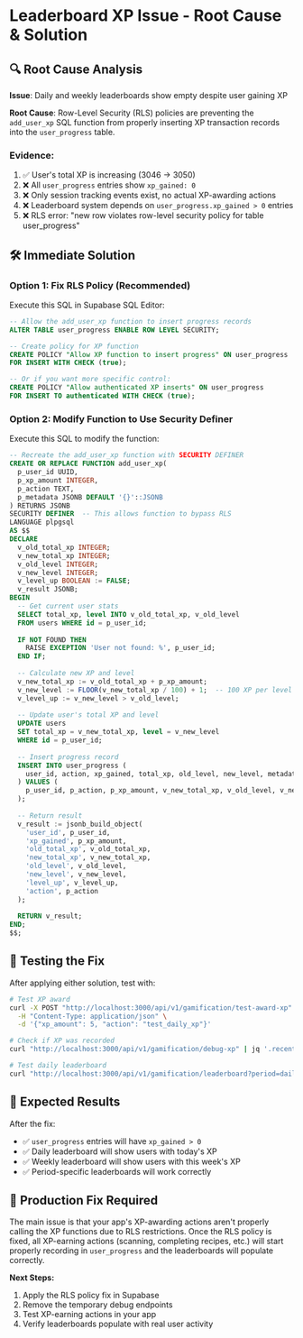 # Leaderboard XP Issue - Root Cause & Solution

## 🔍 Root Cause Analysis

**Issue**: Daily and weekly leaderboards show empty despite user gaining XP

**Root Cause**: Row-Level Security (RLS) policies are preventing the `add_user_xp` SQL function from properly inserting XP transaction records into the `user_progress` table.

### Evidence:
1. ✅ User's total XP is increasing (3046 → 3050) 
2. ❌ All `user_progress` entries show `xp_gained: 0`
3. ❌ Only session tracking events exist, no actual XP-awarding actions
4. ❌ Leaderboard system depends on `user_progress.xp_gained > 0` entries
5. ❌ RLS error: "new row violates row-level security policy for table user_progress"

## 🛠️ Immediate Solution

### Option 1: Fix RLS Policy (Recommended)
Execute this SQL in Supabase SQL Editor:

```sql
-- Allow the add_user_xp function to insert progress records
ALTER TABLE user_progress ENABLE ROW LEVEL SECURITY;

-- Create policy for XP function
CREATE POLICY "Allow XP function to insert progress" ON user_progress
FOR INSERT WITH CHECK (true);

-- Or if you want more specific control:
CREATE POLICY "Allow authenticated XP inserts" ON user_progress
FOR INSERT TO authenticated WITH CHECK (true);
```

### Option 2: Modify Function to Use Security Definer
Execute this SQL to modify the function:

```sql
-- Recreate the add_user_xp function with SECURITY DEFINER
CREATE OR REPLACE FUNCTION add_user_xp(
  p_user_id UUID,
  p_xp_amount INTEGER,
  p_action TEXT,
  p_metadata JSONB DEFAULT '{}'::JSONB
) RETURNS JSONB
SECURITY DEFINER  -- This allows function to bypass RLS
LANGUAGE plpgsql
AS $$
DECLARE
  v_old_total_xp INTEGER;
  v_new_total_xp INTEGER;
  v_old_level INTEGER;
  v_new_level INTEGER;
  v_level_up BOOLEAN := FALSE;
  v_result JSONB;
BEGIN
  -- Get current user stats
  SELECT total_xp, level INTO v_old_total_xp, v_old_level
  FROM users WHERE id = p_user_id;
  
  IF NOT FOUND THEN
    RAISE EXCEPTION 'User not found: %', p_user_id;
  END IF;
  
  -- Calculate new XP and level
  v_new_total_xp := v_old_total_xp + p_xp_amount;
  v_new_level := FLOOR(v_new_total_xp / 100) + 1;  -- 100 XP per level
  v_level_up := v_new_level > v_old_level;
  
  -- Update user's total XP and level
  UPDATE users 
  SET total_xp = v_new_total_xp, level = v_new_level
  WHERE id = p_user_id;
  
  -- Insert progress record
  INSERT INTO user_progress (
    user_id, action, xp_gained, total_xp, old_level, new_level, metadata
  ) VALUES (
    p_user_id, p_action, p_xp_amount, v_new_total_xp, v_old_level, v_new_level, p_metadata
  );
  
  -- Return result
  v_result := jsonb_build_object(
    'user_id', p_user_id,
    'xp_gained', p_xp_amount,
    'old_total_xp', v_old_total_xp,
    'new_total_xp', v_new_total_xp,
    'old_level', v_old_level,
    'new_level', v_new_level,
    'level_up', v_level_up,
    'action', p_action
  );
  
  RETURN v_result;
END;
$$;
```

## 🧪 Testing the Fix

After applying either solution, test with:

```bash
# Test XP award
curl -X POST "http://localhost:3000/api/v1/gamification/test-award-xp" \
  -H "Content-Type: application/json" \
  -d '{"xp_amount": 5, "action": "test_daily_xp"}'

# Check if XP was recorded
curl "http://localhost:3000/api/v1/gamification/debug-xp" | jq '.recent_progress[0]'

# Test daily leaderboard
curl "http://localhost:3000/api/v1/gamification/leaderboard?period=daily&limit=5"
```

## 🎯 Expected Results

After the fix:
- ✅ `user_progress` entries will have `xp_gained > 0`
- ✅ Daily leaderboard will show users with today's XP
- ✅ Weekly leaderboard will show users with this week's XP  
- ✅ Period-specific leaderboards will work correctly

## 🔧 Production Fix Required

The main issue is that your app's XP-awarding actions aren't properly calling the XP functions due to RLS restrictions. Once the RLS policy is fixed, all XP-earning actions (scanning, completing recipes, etc.) will start properly recording in `user_progress` and the leaderboards will populate correctly.

**Next Steps:**
1. Apply the RLS policy fix in Supabase
2. Remove the temporary debug endpoints
3. Test XP-earning actions in your app
4. Verify leaderboards populate with real user activity 